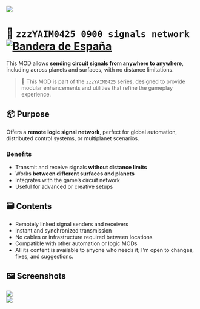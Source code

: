 ![](https://raw.githubusercontent.com/yaim0425/zzzYAIM0425-0900-signals-network/main/thumbnail.png)

# 📡 `zzzYAIM0425 0900 signals network` [![Bandera de España](https://flagcdn.com/20x15/es.png)](https://raw.githubusercontent.com/yaim0425/zzzYAIM0425-0900-signals-network/main/Doc/README.md)

This MOD allows **sending circuit signals from anywhere to anywhere**, including across planets and surfaces, with no distance limitations.

> 🧩 This MOD is part of the `zzzYAIM0425` series, designed to provide modular enhancements and utilities that refine the gameplay experience.

## 📦 Purpose

Offers a **remote logic signal network**, perfect for global automation, distributed control systems, or multiplanet scenarios.

### Benefits

- Transmit and receive signals **without distance limits**  
- Works **between different surfaces and planets**  
- Integrates with the game’s circuit network  
- Useful for advanced or creative setups  

## 🗃️ Contents

- Remotely linked signal senders and receivers  
- Instant and synchronized transmission  
- No cables or infrastructure required between locations  
- Compatible with other automation or logic MODs  
- All its content is available to anyone who needs it; I'm open to changes, fixes, and suggestions.

## 🖼️ Screenshots

![](https://raw.githubusercontent.com/yaim0425/zzzYAIM0425-0900-signals-network/main/Doc/base/Screenshot%20(1).png)  
![](https://raw.githubusercontent.com/yaim0425/zzzYAIM0425-0900-signals-network/main/Doc/base/Screenshot%20(2).png)
